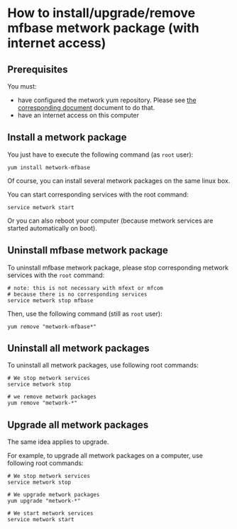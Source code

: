 # How to install/upgrade/remove mfbase metwork package (with internet access)

## Prerequisites

You must:

- have configured the metwork yum repository. Please see [the corresponding document](configure_metwork_repo.md) document to do that.
- have an internet access on this computer

## Install a metwork package

You just have to execute the following command (as `root` user):

```
yum install metwork-mfbase
```

Of course, you can install several metwork packages on the same linux box.


You can start corresponding services with the root command:

```
service metwork start
```

Or you can also reboot your computer (because metwork services are started automatically on boot).



## Uninstall mfbase metwork package


To uninstall mfbase metwork package, please stop corresponding metwork services with the `root` command:

```
# note: this is not necessary with mfext or mfcom
# because there is no corresponding services
service metwork stop mfbase
```

Then, use the following command (still as `root` user):


```
yum remove "metwork-mfbase*"
```

## Uninstall all metwork packages

To uninstall all metwork packages, use following root commands:

```
# We stop metwork services
service metwork stop

# we remove metwork packages
yum remove "metwork-*"
```

## Upgrade all metwork packages

The same idea applies to upgrade.

For example, to upgrade all metwork packages on a computer, use following root commands:

```
# We stop metwork services
service metwork stop

# We upgrade metwork packages
yum upgrade "metwork-*"

# We start metwork services
service metwork start
```
